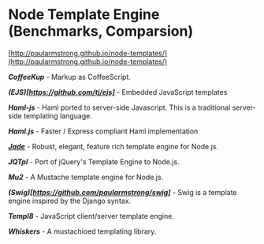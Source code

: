 # Node Template Engine (Benchmarks, Comparsion)
[http://paularmstrong.github.io/node-templates/](http://paularmstrong.github.io/node-templates/)

***CoffeeKup*** - Markup as CoffeeScript.

***(EJS)[https://github.com/tj/ejs]*** - Embedded JavaScript templates

***Haml-js*** - Haml ported to server-side Javascript. This is a traditional server-side templating language.

***Haml.js*** - Faster / Express compliant Haml implementation

***[Jade](http://jade-lang.com/)*** - Robust, elegant, feature rich template engine for Node.js.

***JQTpl*** - Port of jQuery's Template Engine to Node.js.

***Mu2*** - A Mustache template engine for Node.js.

***(Swig)[https://github.com/paularmstrong/swig]*** - Swig is a template engine inspired by the Django syntax.

***Templ8*** - JavaScript client/server template engine.

***Whiskers*** - A mustachioed templating library.
